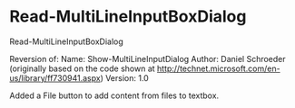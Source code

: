 # Read-MultiLineInputBoxDialog
Read-MultiLineInputBoxDialog

Reversion of:
    Name: Show-MultiLineInputDialog
    Author: Daniel Schroeder (originally based on the code shown at http://technet.microsoft.com/en-us/library/ff730941.aspx)
    Version: 1.0

Added a File button to add content from files to textbox.
